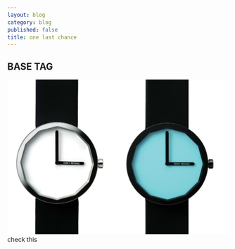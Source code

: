 ```yaml
---
layout: blog
category: blog
published: false
title: one last chance
---
```


## BASE TAG

![issey2.jpg](/media/issey2.jpg)
check this